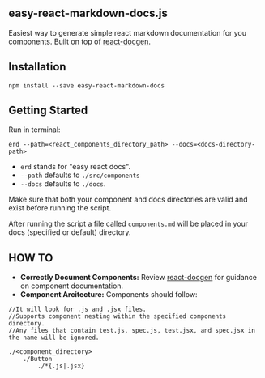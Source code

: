 ## easy-react-markdown-docs.js

Easiest way to generate simple react markdown documentation for you components. Built on top of [react-docgen](https://github.com/reactjs/react-docgen).

## Installation


```
npm install --save easy-react-markdown-docs
```

## Getting Started
Run in terminal:

```
erd --path=<react_components_directory_path> --docs=<docs-directory-path>
```
* `erd` stands for "easy react docs".
* `--path` defaults to `./src/components`
* `--docs` defaults to `./docs`. 

Make sure that both your component and docs directories are valid and exist before running the script.

After running the script a file called `components.md` will be placed in your docs (specified or default) directory.

## HOW TO

* **Correctly Document Components:** Review [react-docgen](https://github.com/reactjs/react-docgen) for guidance on component documentation.
* **Component Arcitecture:** Components should follow:

```
//It will look for .js and .jsx files. 
//Supports component nesting within the specified components directory.
//Any files that contain test.js, spec.js, test.jsx, and spec.jsx in the name will be ignored.

./<component_directory>
	./Button
		./*{.js|.jsx}
		
```
